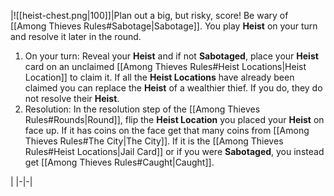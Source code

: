 |![[heist-chest.png\|100]]|Plan out a big, but risky, score! Be wary of [[Among Thieves Rules#Sabotage|Sabotage]]. You play **Heist** on your turn and resolve it later in the round.<ol><li>On your turn: Reveal your **Heist** and if not **Sabotaged**, place your **Heist** card on an unclaimed [[Among Thieves Rules#Heist Locations|Heist Location]] to claim it. If all the **Heist Locations** have already been claimed you can replace the **Heist** of a wealthier thief. If you do, they do not resolve their **Heist**.</li><li>Resolution: In the resolution step of the [[Among Thieves Rules#Rounds|Round]], flip the **Heist Location** you placed your **Heist** on face up. If it has coins on the face get that many coins from [[Among Thieves Rules#The City|The City]]. If it is the [[Among Thieves Rules#Heist Locations|Jail Card]] or if you were **Sabotaged**, you instead get [[Among Thieves Rules#Caught|Caught]].</li></ol>|
|-|-|
